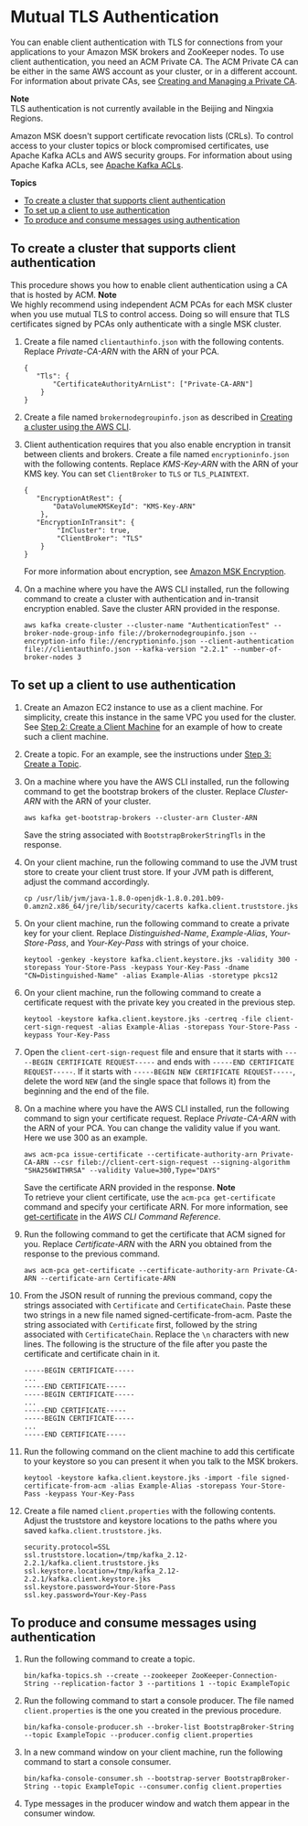 # Mutual TLS Authentication<a name="msk-authentication"></a>

You can enable client authentication with TLS for connections from your applications to your Amazon MSK brokers and ZooKeeper nodes\. To use client authentication, you need an ACM Private CA\. The ACM Private CA can be either in the same AWS account as your cluster, or in a different account\. For information about private CAs, see [Creating and Managing a Private CA](https://docs.aws.amazon.com/acm-pca/latest/userguide/create-CA.html)\.

**Note**  
TLS authentication is not currently available in the Beijing and Ningxia Regions\.

Amazon MSK doesn't support certificate revocation lists \(CRLs\)\. To control access to your cluster topics or block compromised certificates, use Apache Kafka ACLs and AWS security groups\. For information about using Apache Kafka ACLs, see [Apache Kafka ACLs](msk-acls.md)\.

**Topics**
+ [To create a cluster that supports client authentication](#msk-authentication-cluster)
+ [To set up a client to use authentication](#msk-authentication-client)
+ [To produce and consume messages using authentication](#msk-authentication-messages)

## To create a cluster that supports client authentication<a name="msk-authentication-cluster"></a>

This procedure shows you how to enable client authentication using a CA that is hosted by ACM\.
**Note**  
We highly recommend using independent ACM PCAs for each MSK cluster when you use mutual TLS to control access\. Doing so will ensure that TLS certificates signed by PCAs only authenticate with a single MSK cluster\.

1. Create a file named `clientauthinfo.json` with the following contents\. Replace *Private\-CA\-ARN* with the ARN of your PCA\.

   ```
   {
      "Tls": {
          "CertificateAuthorityArnList": ["Private-CA-ARN"]
       }
   }
   ```

1. Create a file named `brokernodegroupinfo.json` as described in [Creating a cluster using the AWS CLI](msk-create-cluster.md#create-cluster-cli)\.

1. Client authentication requires that you also enable encryption in transit between clients and brokers\. Create a file named `encryptioninfo.json` with the following contents\. Replace *KMS\-Key\-ARN* with the ARN of your KMS key\. You can set `ClientBroker` to `TLS` or `TLS_PLAINTEXT`\.

   ```
   {
      "EncryptionAtRest": {
          "DataVolumeKMSKeyId": "KMS-Key-ARN"
       },
      "EncryptionInTransit": {
           "InCluster": true,
           "ClientBroker": "TLS"
       }
   }
   ```

   For more information about encryption, see [Amazon MSK Encryption](msk-encryption.md)\.

1. On a machine where you have the AWS CLI installed, run the following command to create a cluster with authentication and in\-transit encryption enabled\. Save the cluster ARN provided in the response\.

   ```
   aws kafka create-cluster --cluster-name "AuthenticationTest" --broker-node-group-info file://brokernodegroupinfo.json --encryption-info file://encryptioninfo.json --client-authentication file://clientauthinfo.json --kafka-version "2.2.1" --number-of-broker-nodes 3
   ```

## To set up a client to use authentication<a name="msk-authentication-client"></a>

1. Create an Amazon EC2 instance to use as a client machine\. For simplicity, create this instance in the same VPC you used for the cluster\. See [Step 2: Create a Client Machine](create-client-machine.md) for an example of how to create such a client machine\.

1. Create a topic\. For an example, see the instructions under [Step 3: Create a Topic](create-topic.md)\.

1. On a machine where you have the AWS CLI installed, run the following command to get the bootstrap brokers of the cluster\. Replace *Cluster\-ARN* with the ARN of your cluster\.

   ```
   aws kafka get-bootstrap-brokers --cluster-arn Cluster-ARN
   ```

   Save the string associated with `BootstrapBrokerStringTls` in the response\.

1. On your client machine, run the following command to use the JVM trust store to create your client trust store\. If your JVM path is different, adjust the command accordingly\. 

   ```
   cp /usr/lib/jvm/java-1.8.0-openjdk-1.8.0.201.b09-0.amzn2.x86_64/jre/lib/security/cacerts kafka.client.truststore.jks
   ```

1. On your client machine, run the following command to create a private key for your client\. Replace *Distinguished\-Name*, *Example\-Alias*, *Your\-Store\-Pass*, and *Your\-Key\-Pass* with strings of your choice\.

   ```
   keytool -genkey -keystore kafka.client.keystore.jks -validity 300 -storepass Your-Store-Pass -keypass Your-Key-Pass -dname "CN=Distinguished-Name" -alias Example-Alias -storetype pkcs12
   ```

1. On your client machine, run the following command to create a certificate request with the private key you created in the previous step\.

   ```
   keytool -keystore kafka.client.keystore.jks -certreq -file client-cert-sign-request -alias Example-Alias -storepass Your-Store-Pass -keypass Your-Key-Pass
   ```

1. Open the `client-cert-sign-request` file and ensure that it starts with `-----BEGIN CERTIFICATE REQUEST-----` and ends with `-----END CERTIFICATE REQUEST-----`\. If it starts with `-----BEGIN NEW CERTIFICATE REQUEST-----`, delete the word `NEW` \(and the single space that follows it\) from the beginning and the end of the file\.

1. On a machine where you have the AWS CLI installed, run the following command to sign your certificate request\. Replace *Private\-CA\-ARN* with the ARN of your PCA\. You can change the validity value if you want\. Here we use 300 as an example\.

   ```
   aws acm-pca issue-certificate --certificate-authority-arn Private-CA-ARN --csr fileb://client-cert-sign-request --signing-algorithm "SHA256WITHRSA" --validity Value=300,Type="DAYS"
   ```

   Save the certificate ARN provided in the response\.
**Note**  
To retrieve your client certificate, use the `acm-pca get-certificate` command and specify your certificate ARN\. For more information, see [get\-certificate](https://awscli.amazonaws.com/v2/documentation/api/latest/reference/acm-pca/get-certificate.html) in the *AWS CLI Command Reference*\.  
 

1. Run the following command to get the certificate that ACM signed for you\. Replace *Certificate\-ARN* with the ARN you obtained from the response to the previous command\.

   ```
   aws acm-pca get-certificate --certificate-authority-arn Private-CA-ARN --certificate-arn Certificate-ARN
   ```

1. From the JSON result of running the previous command, copy the strings associated with `Certificate` and `CertificateChain`\. Paste these two strings in a new file named signed\-certificate\-from\-acm\. Paste the string associated with `Certificate` first, followed by the string associated with `CertificateChain`\. Replace the `\n` characters with new lines\. The following is the structure of the file after you paste the certificate and certificate chain in it\. 

   ```
   -----BEGIN CERTIFICATE-----
   ...
   -----END CERTIFICATE-----
   -----BEGIN CERTIFICATE-----
   ...
   -----END CERTIFICATE-----
   -----BEGIN CERTIFICATE-----
   ...
   -----END CERTIFICATE-----
   ```

1. Run the following command on the client machine to add this certificate to your keystore so you can present it when you talk to the MSK brokers\.

   ```
   keytool -keystore kafka.client.keystore.jks -import -file signed-certificate-from-acm -alias Example-Alias -storepass Your-Store-Pass -keypass Your-Key-Pass
   ```

1. Create a file named `client.properties` with the following contents\. Adjust the truststore and keystore locations to the paths where you saved `kafka.client.truststore.jks`\.

   ```
   security.protocol=SSL
   ssl.truststore.location=/tmp/kafka_2.12-2.2.1/kafka.client.truststore.jks
   ssl.keystore.location=/tmp/kafka_2.12-2.2.1/kafka.client.keystore.jks
   ssl.keystore.password=Your-Store-Pass
   ssl.key.password=Your-Key-Pass
   ```

## To produce and consume messages using authentication<a name="msk-authentication-messages"></a>

1. Run the following command to create a topic\.

   ```
   bin/kafka-topics.sh --create --zookeeper ZooKeeper-Connection-String --replication-factor 3 --partitions 1 --topic ExampleTopic
   ```

1. Run the following command to start a console producer\. The file named `client.properties` is the one you created in the previous procedure\.

   ```
   bin/kafka-console-producer.sh --broker-list BootstrapBroker-String --topic ExampleTopic --producer.config client.properties
   ```

1. In a new command window on your client machine, run the following command to start a console consumer\.

   ```
   bin/kafka-console-consumer.sh --bootstrap-server BootstrapBroker-String --topic ExampleTopic --consumer.config client.properties
   ```

1. Type messages in the producer window and watch them appear in the consumer window\.